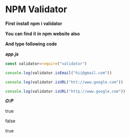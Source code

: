 # NPM Validator


𝐅𝐢𝐫𝐬𝐭 𝐢𝐧𝐬𝐭𝐚𝐥𝐥 𝐧𝐩𝐦 𝐢 𝐯𝐚𝐥𝐢𝐝𝐚𝐭𝐨𝐫

𝐘𝐨𝐮 𝐜𝐚𝐧 𝐟𝐢𝐧𝐝 𝐢𝐭 𝐢𝐧 𝐧𝐩𝐦 𝐰𝐞𝐛𝐬𝐢𝐭𝐞 𝐚𝐥𝐬𝐨

𝐀𝐧𝐝 𝐭𝐲𝐩𝐞 𝐟𝐨𝐥𝐥𝐨𝐰𝐢𝐧𝐠 𝐜𝐨𝐝𝐞



𝒂𝒑𝒑.𝒋𝒔
```js
const validator=require("validator")

console.log(validator.isEmail("hii@gmail.com"))

console.log(validator.isURL("htt://www.google.com"))

console.log(validator.isURL("http://www.google.com"))
```


𝑶/𝑷

true

false

true